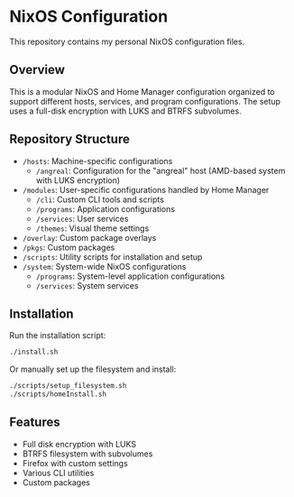 # NixOS Configuration

This repository contains my personal NixOS configuration files.

## Overview

This is a modular NixOS and Home Manager configuration organized to support different hosts, services, and program configurations. The setup uses a full-disk encryption with LUKS and BTRFS subvolumes.

## Repository Structure

- `/hosts`: Machine-specific configurations
  - `/angreal`: Configuration for the "angreal" host (AMD-based system with LUKS encryption)
- `/modules`: User-specific configurations handled by Home Manager
  - `/cli`: Custom CLI tools and scripts
  - `/programs`: Application configurations
  - `/services`: User services
  - `/themes`: Visual theme settings
- `/overlay`: Custom package overlays
- `/pkgs`: Custom packages
- `/scripts`: Utility scripts for installation and setup
- `/system`: System-wide NixOS configurations
  - `/programs`: System-level application configurations
  - `/services`: System services

## Installation

Run the installation script:

```bash
./install.sh
```

Or manually set up the filesystem and install:

```bash
./scripts/setup_filesystem.sh
./scripts/homeInstall.sh
```

## Features

- Full disk encryption with LUKS
- BTRFS filesystem with subvolumes
- Firefox with custom settings
- Various CLI utilities
- Custom packages
